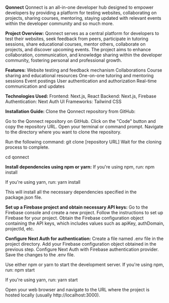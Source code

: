 **Qonnect**
Qonnect is an all-in-one developer hub designed to empower developers by providing a platform for testing websites, collaborating on projects, sharing courses, mentoring, staying updated with relevant events within the developer community and so much more.

**Project Overview:**
Qonnect serves as a central platform for developers to test their websites, seek feedback from peers, participate in tutoring sessions, share educational courses, mentor others, collaborate on projects, and discover upcoming events. The project aims to enhance collaboration, communication, and knowledge sharing within the developer community, fostering personal and professional growth.

**Features:**
Website testing and feedback mechanism
Collaborations
Course sharing and educational resources
One-on-one tutoring and mentoring sessions
Event postings
User authentication and authorization
Real-time communication and updates

**Technologies Used:**
Frontend: Next.js, React
Backend: Next.js, Firebase
Authentication: Next Auth
UI Frameworks: Tailwind CSS

**Installation Guide:**
Clone the Qonnect repository from GitHub:

Go to the Qonnect repository on GitHub.
Click on the "Code" button and copy the repository URL.
Open your terminal or command prompt.
Navigate to the directory where you want to clone the repository.

Run the following command:
git clone [repository URL]
Wait for the cloning process to complete.

cd qonnect

**Install dependencies using npm or yarn:**
If you're using npm, run:
npm install

If you're using yarn, run:
yarn install

This will install all the necessary dependencies specified in the package.json file.

**Set up a Firebase project and obtain necessary API keys:**
Go to the Firebase console and create a new project.
Follow the instructions to set up Firebase for your project.
Obtain the Firebase configuration object containing the API keys, which includes values such as apiKey, authDomain, projectId, etc.

**Configure Next Auth for authentication:**
Create a file named .env file in the project directory.
Add your Firebase configuration object obtained in the previous step.
Configure Next Auth with Firebase authentication provider.
Save the changes to the .env file.

Use either npm or yarn to start the development server.
If you're using npm, run:
npm start

If you're using yarn, run:
yarn start

Open your web browser and navigate to the URL where the project is hosted locally (usually http://localhost:3000).
